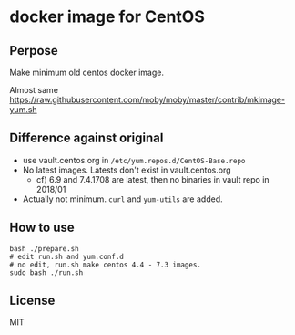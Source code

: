 docker image for CentOS
====

## Perpose

Make minimum old centos docker image.

Almost same https://raw.githubusercontent.com/moby/moby/master/contrib/mkimage-yum.sh

## Difference against original

- use vault.centos.org in `/etc/yum.repos.d/CentOS-Base.repo`
- No latest images. Latests don't exist in vault.centos.org
	- cf) 6.9 and 7.4.1708 are latest, then no binaries in vault repo in 2018/01
- Actually not minimum. `curl` and `yum-utils` are added.

## How to use

```
bash ./prepare.sh
# edit run.sh and yum.conf.d
# no edit, run.sh make centos 4.4 - 7.3 images.
sudo bash ./run.sh
```

## License

MIT
